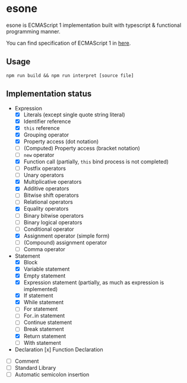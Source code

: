# esone

esone is ECMAScript 1 implementation built with typescript & functional programming manner.

You can find specification of ECMAScript 1 in [here](https://ecma-international.org/wp-content/uploads/ECMA-262_1st_edition_june_1997.pdf).

## Usage

```
npm run build && npm run interpret [source file]
```

## Implementation status

- Expression
  + [x] Literals (except single quote string literal)
  + [x] Identifier reference
  + [x] `this` reference
  + [x] Grouping operator
  + [x] Property access (dot notation)
  + [ ] (Computed) Property access (bracket notation) 
  + [ ] `new` operator
  + [x] Function call (partially, `this` bind process is not completed)
  + [ ] Postfix operators
  + [ ] Unary operators
  + [x] Multiplicative operators
  + [x] Additive operators
  + [ ] Bitwise shift operators
  + [ ] Relational operators
  + [x] Equality operators
  + [ ] Binary bitwise operators
  + [ ] Binary logical operators
  + [ ] Conditional operator
  + [x] Assignment operator (simple form)
  + [ ] (Compound) assignment operator
  + [ ] Comma operator
- Statement
  + [x] Block
  + [x] Variable statement
  + [x] Empty statement
  + [x] Expression statement (partially, as much as expression is implemented)
  + [x] If statement
  + [x] While statement
  + [ ] For statement
  + [ ] For..in statement
  + [ ] Continue statement
  + [ ] Break statement
  + [x] Return statement
  + [ ] With statement
- Declaration
 [x] Function Declaration
- [ ] Comment
- [ ] Standard Library
- [ ] Automatic semicolon insertion